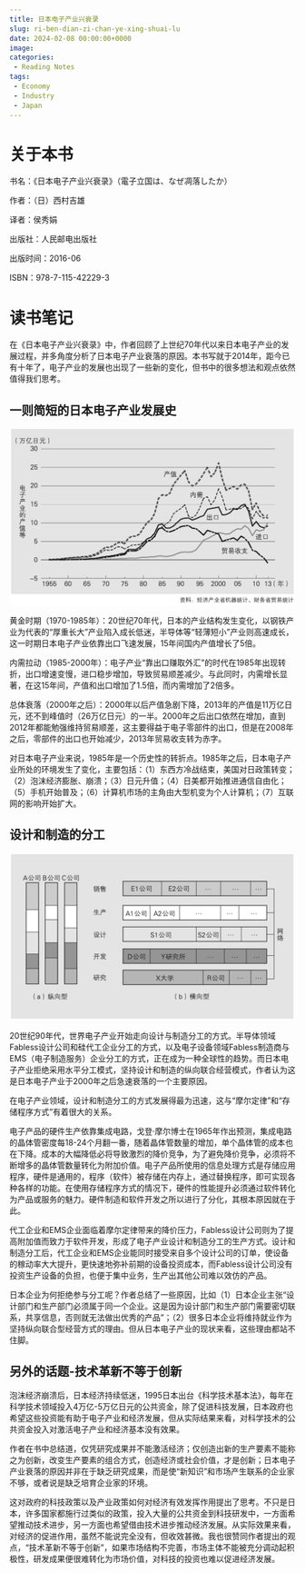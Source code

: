 ```yaml
---
title: 日本电子产业兴衰录
slug: ri-ben-dian-zi-chan-ye-xing-shuai-lu
date: 2024-02-08 00:00:00+0000
image: 
categories:
 - Reading Notes
tags:
 - Economy
 - Industry
 - Japan
---
```


# 关于本书

书名：《日本电子产业兴衰录》（電子立国は、なぜ凋落したか）

作者：（日）西村吉雄

译者：侯秀娟

出版社：人民邮电出版社

出版时间：2016-06

ISBN：978-7-115-42229-3

# 读书笔记

在《日本电子产业兴衰录》中，作者回顾了上世纪70年代以来日本电子产业的发展过程，并多角度分析了日本电子产业衰落的原因。本书写就于2014年，距今已有十年了，电子产业的发展也出现了一些新的变化，但书中的很多想法和观点依然值得我们思考。

## 一则简短的日本电子产业发展史

![图1-日本电子产业的产值、内需、出口、进口、贸易收支（原书第7页）](1.png)

黄金时期（1970-1985年）：20世纪70年代，日本的产业结构发生变化，以钢铁产业为代表的“厚重长大”产业陷入成长低迷，半导体等“轻薄短小”产业则高速成长，这一时期日本电子产业依靠出口飞速发展，15年间国内产值增长了5倍。

内需拉动（1985-2000年）：电子产业“靠出口赚取外汇”的时代在1985年出现转折，出口增速变慢，进口稳步增加，导致贸易顺差减少。与此同时，内需增长显著，在这15年间，产值和出口增加了1.5倍，而内需增加了2倍多。

总体衰落（2000年之后）：2000年以后产值急剧下降，2013年的产值是11万亿日元，还不到峰值时（26万亿日元）的一半。2000年之后出口依然在增加，直到2012年都能勉强维持贸易顺差，这主要得益于电子零部件的出口，但是在2008年之后，零部件的出口也开始减少，2013年贸易收支转为赤字。

对日本电子产业来说，1985年是一个历史性的转折点。1985年之后，日本电子产业所处的环境发生了变化，主要包括：（1）东西方冷战结束，美国对日政策转变；（2）泡沫经济膨胀、崩溃；（3）日元升值；（4）日美都开始推进通信自由化；（5）手机开始普及；（6）计算机市场的主角由大型机变为个人计算机；（7）互联网的影响开始扩大。

## 设计和制造的分工

![图2-企业功能的水平分化（原书第126页）](2.png)

20世纪90年代，世界电子产业开始走向设计与制造分工的方式。半导体领域Fabless设计公司和硅代工企业分工的方式，以及电子设备领域Fabless制造商与EMS（电子制造服务）企业分工的方式，正在成为一种全球性的趋势。而日本电子产业拒绝采用水平分工模式，坚持设计和制造的纵向联合经营模式，作者认为这是日本电子产业于2000年之后急速衰落的一个主要原因。

在电子产业领域，设计和制造分工的方式发展得最为迅速，这与“摩尔定律”和“存储程序方式”有着很大的关系。

电子产品的硬件生产依靠集成电路，戈登·摩尔博士在1965年作出预测，集成电路的晶体管密度每18-24个月翻一番，随着晶体管数量的增加，单个晶体管的成本也在下降。成本的大幅降低必将导致激烈的降价竞争，为了避免降价竞争，必须将不断增多的晶体管数量转化为附加价值。电子产品所使用的信息处理方式是存储应用程序，硬件是通用的，程序（软件）被存储在内存上，通过替换程序，即可实现各种各样的功能。在使用存储程序方式的情况下，硬件的性能提升必须通过软件转化为产品或服务的魅力。硬件制造和软件开发之所以进行了分化，其根本原因就在于此。

代工企业和EMS企业面临着摩尔定律带来的降价压力，Fabless设计公司则为了提高附加值而致力于软件开发，形成了电子产业设计和制造分工的生产方式。设计和制造分工后，代工企业和EMS企业能同时接受来自多个设计公司的订单，使设备的稼动率大大提升，更快速地弥补前期的设备投资成本，而Fabless设计公司没有投资生产设备的负担，也便于集中业务，生产出其他公司难以效仿的产品。

日本企业为何拒绝参与分工呢？作者总结了一些原因，比如（1）日本企业主张“设计部门和生产部门必须属于同一个企业。这是因为设计部门和生产部门需要密切联系，共享信息，否则就无法做出优秀的产品”；（2）很多日本企业将维持就业作为坚持纵向联合型经营方式的理由。但从日本电子产业的现状来看，这些理由都站不住脚。

## 另外的话题-技术革新不等于创新

泡沫经济崩溃后，日本经济持续低迷，1995日本出台《科学技术基本法》，每年在科学技术领域投入4万亿-5万亿日元的公共资金，除了促进科技发展，日本政府也希望这些投资能有助于电子产业和经济发展，但从实际结果来看，对科学技术的公共资金投入对激活电子产业和经济基本没有效果。

作者在书中总结道，仅凭研究成果并不能激活经济；仅创造出新的生产要素不能称之为创新，改变生产要素的组合方式，创造经济或社会价值，才是创新；日本电子产业衰落的原因并非在于缺乏研究成果，而是使“新知识”和市场产生联系的企业家不够，或者说是缺乏培育企业家的环境。

这对政府的科技政策以及产业政策如何对经济有效发挥作用提出了思考。不只是日本，许多国家都施行过类似的政策，投入大量的公共资金到科技研发中，一方面希望推动技术进步，另一方面也希望借由技术进步推动经济发展。从实际效果来看，对经济的促进作用，虽然不能说完全没有，但收效甚微。我也很赞同作者提出的观点，“技术革新不等于创新”，如果市场结构不完善，市场主体不能被充分调动起积极性，研发成果便很难转化为市场价值，对科技的投资也难以促进经济发展。
